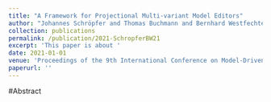 ```yaml
---
title: "A Framework for Projectional Multi-variant Model Editors"
author: "Johannes Schröpfer and Thomas Buchmann and Bernhard Westfechtel"
collection: publications
permalink: /publication/2021-SchropferBW21
excerpt: 'This paper is about '
date: 2021-01-01
venue: 'Proceedings of the 9th International Conference on Model-Driven Engineering and Software Development, MODELSWARD 2021, Online Streaming, February 8-10, 2021'
paperurl: ''
---
```


#Abstract
